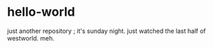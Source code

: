 # hello-world
just another repository
; it's sunday night. just watched the last half of westworld. meh.
